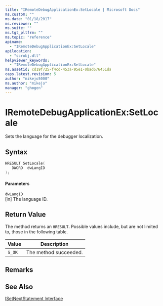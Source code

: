 ```yaml
---
title: "IRemoteDebugApplicationEx:SetLocale | Microsoft Docs"
ms.custom: ""
ms.date: "01/18/2017"
ms.reviewer: ""
ms.suite: ""
ms.tgt_pltfrm: ""
ms.topic: "reference"
apiname: 
  - "IRemoteDebugApplicationEx:SetLocale"
apilocation: 
  - "scrobj.dll"
helpviewer_keywords: 
  - "IRemoteDebugApplicationEx:SetLocale"
ms.assetid: cd19f725-f4cd-453a-95e1-0bad676451da
caps.latest.revision: 5
author: "mikejo5000"
ms.author: "mikejo"
manager: "ghogen"
---
```

# IRemoteDebugApplicationEx:SetLocale
Sets the language for the debugger localization.  
  
## Syntax  
  
```cpp
HRESULT SetLocale(  
   DWORD  dwLangID  
);  
```  
  
#### Parameters  
 `dwLangID`  
 [in] The language ID.  
  
## Return Value  
 The method returns an `HRESULT`. Possible values include, but are not limited to, those in the following table.  
  
|Value|Description|  
|-----------|-----------------|  
|`S_OK`|The method succeeded.|  
  
## Remarks  
  
## See Also  
 [ISetNextStatement Interface](../../winscript/reference/isetnextstatement-interface.md)
